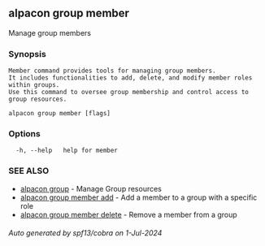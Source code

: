 ## alpacon group member

Manage group members

### Synopsis


	Member command provides tools for managing group members. 
	It includes functionalities to add, delete, and modify member roles within groups. 
	Use this command to oversee group membership and control access to group resources.
	

```
alpacon group member [flags]
```

### Options

```
  -h, --help   help for member
```

### SEE ALSO

* [alpacon group](alpacon_group.md)	 - Manage Group resources
* [alpacon group member add](alpacon_group_member_add.md)	 - Add a member to a group with a specific role
* [alpacon group member delete](alpacon_group_member_delete.md)	 - Remove a member from a group

###### Auto generated by spf13/cobra on 1-Jul-2024
